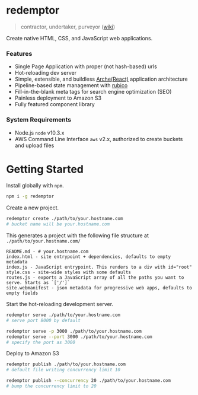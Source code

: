 # redemptor
> contractor, undertaker, purveyor ([wiki](https://en.wiktionary.org/wiki/redemptor))

Create native HTML, CSS, and JavaScript web applications.

### Features
 * Single Page Application with proper (not hash-based) urls
 * Hot-reloading dev server
 * Simple, extensible, and buildless [Arche(React)](https://github.com/richytong/Arche) application architecture
 * Pipeline-based state management with [rubico](https://rubico.land/)
 * Fill-in-the-blank meta tags for search engine optimization (SEO)
 * Painless deployment to Amazon S3
 * Fully featured component library

### System Requirements
 * Node.js `node` v10.3.x
 * AWS Command Line Interface `aws` v2.x, authorized to create buckets and upload files

# Getting Started
Install globally with `npm`.
```sh
npm i -g redemptor
```

Create a new project.
```sh
redemptor create ./path/to/your.hostname.com
# bucket name will be your.hostname.com
```

This generates a project with the following file structure at `./path/to/your.hostname.com/`
```
README.md - # your.hostname.com
index.html - site entrypoint + dependencies, defaults to empty metadata
index.js - JavaScript entrypoint. This renders to a div with id="root"
style.css - site-wide styles with some defaults
routes.js - exports a JavaScript array of all the paths you want to serve. Starts as `['/']`
site.webmanifest - json metadata for progressive web apps, defaults to empty fields
```

Start the hot-reloading development server.
```sh
redemptor serve ./path/to/your.hostname.com
# serve port 8000 by default

redemptor serve -p 3000 ./path/to/your.hostname.com
redemptor serve --port 3000 ./path/to/your.hostname.com
# specify the port as 3000
```

Deploy to Amazon S3
```sh
redemptor publish ./path/to/your.hostname.com
# default file writing concurrency limit 10

redemptor publish --concurrency 20 ./path/to/your.hostname.com
# bump the concurrency limit to 20
```
